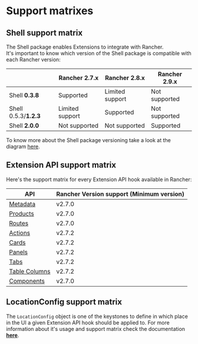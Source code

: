 # Support matrixes

## Shell support matrix

The Shell package enables Extensions to integrate with Rancher.  
It's important to know which version of the Shell package is compatible with each Rancher version:

| | Rancher 2.7.x | Rancher 2.8.x | Rancher 2.9.x |
|---|---|---|---|
|Shell **0.3.8**|Supported|Limited support|Not supported|
|Shell 0.5.3/**1.2.3**|Limited support|Supported|Not supported|
|Shell **2.0.0**|Not supported|Not supported|Supported|

To know more about the Shell package versioning take a look at the diagram [here](./rancher-2.9-support).

## Extension API support matrix

Here's the support matrix for every Extension API hook available in Rancher:

| API | Rancher Version support (Minimum version)|
| --- | --- |
| [Metadata](./api/metadata) | v2.7.0 |
| [Products](./api/nav/products) | v2.7.0 |
| [Routes](./api/nav/routing) | v2.7.0 |
| [Actions](./api/actions) | v2.7.2 |
| [Cards](./api/cards) | v2.7.2 |
| [Panels](./api/panels) | v2.7.2 |
| [Tabs](./api/tabs) | v2.7.2 |
| [Table Columns](./api/table-columns) | v2.7.2 |
| [Components](./api/components) | v2.7.0 |


## LocationConfig support matrix

The `LocationConfig` object is one of the keystones to define in which place in the UI a given Extension API hook should be applied to. For more information about it's usage and support matrix check the documentation **[here](./api/common#locationconfig)**.
